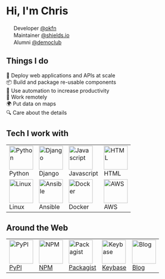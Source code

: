 # Hi, I'm Chris

<a href="https://okfn.org/"><img src="https://chris48s.github.io/chris48s/img/okfn-256.png" width="16" height="16" /></a>
Developer [@okfn](https://okfn.org/)<br>
<a href="https://shields.io/"><img src="https://chris48s.github.io/chris48s/img/shields-256.png" width="16" height="16" /></a>
Maintainer [@shields.io](https://shields.io/)<br>
<a href="https://democracyclub.org.uk/"><img src="https://chris48s.github.io/chris48s/img/dc-240.png" width="16" height="16" /></a>
Alumni [@democlub](https://democracyclub.org.uk/)

## Things I do

🚀 Deploy web applications and APIs at scale<br>
📦 Build and package re-usable components<br>
🔧 Use automation to increase productivity<br>
💼 Work remotely<br>
🌍 Put data on maps<br>
🔍 Care about the details<br>

## Tech I work with

<table>
  <tr>
    <td valign="top">
      <a><img src="https://chris48s.github.io/chris48s/icons/python.svg" width="64" height="64" alt="Python" /></a>
      <br>Python
    </td>
    <td valign="top">
      <a><img src="https://chris48s.github.io/chris48s/icons/djangoproject.svg" width="64" height="64" alt="Django" /></a>
      <br>Django
    </td>
    <td valign="top">
      <a><img src="https://chris48s.github.io/chris48s/icons/javascript.svg" width="64" height="64" alt="Javascript" /></a>
      <br>Java&#8203;script
    </td>
    <td valign="top">
      <a><img src="https://chris48s.github.io/chris48s/icons/html5.svg" width="64" height="64" alt="HTML" /></a>
      <br>HTML
    </td>
  </tr>
  <tr>
    <td valign="top">
      <a><img src="https://chris48s.github.io/chris48s/icons/linux.svg" width="64" height="64" alt="Linux" /></a>
      <br>Linux
    </td>
    <td valign="top">
      <a><img src="https://chris48s.github.io/chris48s/icons/ansible.svg" width="64" height="64" alt="Ansible" /></a>
      <br>Ansible
    </td>
    <td valign="top">
      <a><img src="https://chris48s.github.io/chris48s/icons/docker.svg" width="64" height="64" alt="Docker" /></a>
      <br>Docker
    </td>
    <td valign="top">
      <a><img src="https://chris48s.github.io/chris48s/icons/amazon_s3.svg" width="64" height="64" alt="AWS" /></a>
      <br>AWS
    </td>
  </tr>
</table>

## Around the Web

<table>
  <tr>
    <td valign="top">
      <a href="https://pypi.org/user/chris48s/">
        <img src="https://chris48s.github.io/chris48s/icons/python.svg" width="64" height="64" alt="PyPI" />
        <br>PyPI
      </a>
    </td>
    <td valign="top">
      <a href="https://www.npmjs.com/~chris48s">
        <img src="https://chris48s.github.io/chris48s/icons/npm.svg" width="64" height="64" alt="NPM" />
        <br>NPM
      </a>
    </td>
    <td valign="top">
      <a href="https://packagist.org/packages/chris48s/">
        <img src="https://chris48s.github.io/chris48s/icons/php.svg" width="64" height="64" alt="Packagist" />
        <br>Pack&#8203;agist
      </a>
    </td>
    <td valign="top">
      <a href="https://keybase.io/chris48s">
        <img src="https://chris48s.github.io/chris48s/icons/keybase.svg" width="64" height="64" alt="Keybase" />
        <br>Key&#8203;base
      </a>
    </td>
    <td valign="top">
      <a href="https://chris48s.github.io/blogmarks">
        <img src="https://chris48s.github.io/chris48s/icons/rss.svg" width="64" height="64" alt="Blog" />
        <br>Blog
      </a>
    </td>
  </tr>
</table>
